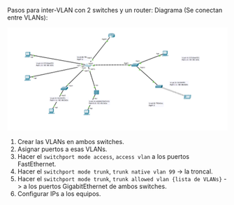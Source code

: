 Pasos para inter-VLAN con 2 switches y un router:
Diagrama (Se conectan entre VLANs):

![Diagrama de inter-VLAN con 2 switches y un router](../imgs/Sem5_img.jpg)

1. Crear las VLANs en ambos switches.
2. Asignar puertos a esas VLANs.
3. Hacer el `switchport mode access`, `access vlan` a los puertos FastEthernet.
4. Hacer el `switchport mode trunk`, `trunk native vlan 99` -> la troncal.
5. Hacer el `switchport mode trunk`, `trunk allowed vlan {lista de VLANs}` -> a los puertos GigabitEthernet de ambos switches.
6. Configurar IPs a los equipos.
